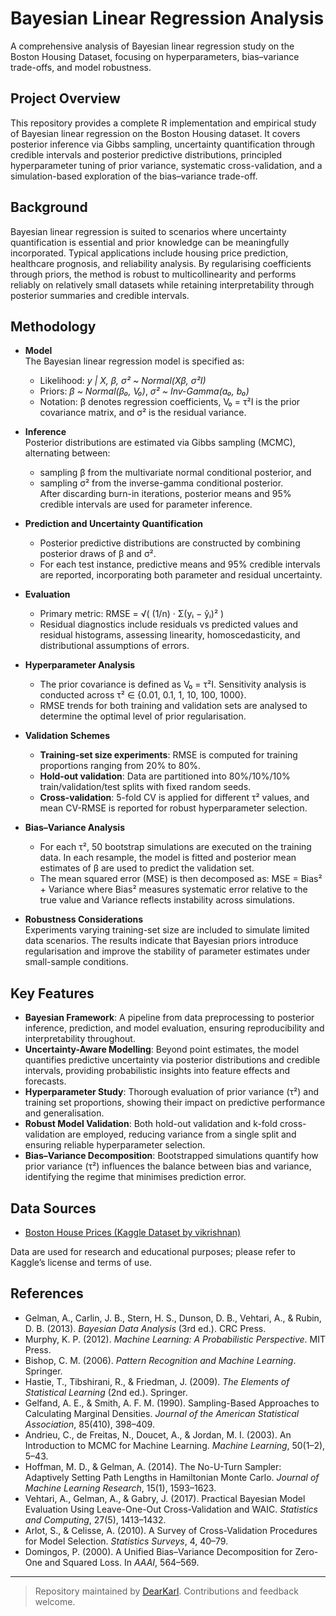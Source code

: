 # Bayesian Linear Regression Analysis

A comprehensive analysis of Bayesian linear regression study on the Boston Housing Dataset, focusing on hyperparameters, bias–variance trade-offs, and model robustness.

## Project Overview

This repository provides a complete R implementation and empirical study of Bayesian linear regression on the Boston Housing dataset. It covers posterior inference via Gibbs sampling, uncertainty quantification through credible intervals and posterior predictive distributions, principled hyperparameter tuning of prior variance, systematic cross-validation, and a simulation-based exploration of the bias–variance trade-off.

## Background

Bayesian linear regression is suited to scenarios where uncertainty quantification is essential and prior knowledge can be meaningfully incorporated. Typical applications include housing price prediction, healthcare prognosis, and reliability analysis. By regularising coefficients through priors, the method is robust to multicollinearity and performs reliably on relatively small datasets while retaining interpretability through posterior summaries and credible intervals.

## Methodology

- **Model**  
  The Bayesian linear regression model is specified as:  
  - Likelihood: *y | X, β, σ² ~ Normal(Xβ, σ²I)*  
  - Priors: *β ~ Normal(β₀, V₀)*, *σ² ~ Inv-Gamma(a₀, b₀)*  
  - Notation: β denotes regression coefficients, V₀ = τ²I is the prior covariance matrix, and σ² is the residual variance.  

- **Inference**  
  Posterior distributions are estimated via Gibbs sampling (MCMC), alternating between:  
  - sampling β from the multivariate normal conditional posterior, and  
  - sampling σ² from the inverse-gamma conditional posterior.  
  After discarding burn-in iterations, posterior means and 95% credible intervals are used for parameter inference.  

- **Prediction and Uncertainty Quantification**  
  - Posterior predictive distributions are constructed by combining posterior draws of β and σ².  
  - For each test instance, predictive means and 95% credible intervals are reported, incorporating both parameter and residual uncertainty.  

- **Evaluation**  
  - Primary metric: RMSE = √( (1/n) · Σ(yᵢ − ŷᵢ)² )  
  - Residual diagnostics include residuals vs predicted values and residual histograms, assessing linearity, homoscedasticity, and distributional assumptions of errors.  

- **Hyperparameter Analysis**  
  - The prior covariance is defined as V₀ = τ²I. Sensitivity analysis is conducted across τ² ∈ {0.01, 0.1, 1, 10, 100, 1000}.  
  - RMSE trends for both training and validation sets are analysed to determine the optimal level of prior regularisation.  

- **Validation Schemes**  
  - **Training-set size experiments**: RMSE is computed for training proportions ranging from 20% to 80%.  
  - **Hold-out validation**: Data are partitioned into 80%/10%/10% train/validation/test splits with fixed random seeds.  
  - **Cross-validation**: 5-fold CV is applied for different τ² values, and mean CV-RMSE is reported for robust hyperparameter selection.  

- **Bias–Variance Analysis**  
  - For each τ², 50 bootstrap simulations are executed on the training data. In each resample, the model is fitted and posterior mean estimates of β are used to predict the        validation set.  
  - The mean squared error (MSE) is then decomposed as: MSE = Bias² + Variance
    where Bias² measures systematic error relative to the true value and Variance reflects instability across simulations.  

- **Robustness Considerations**  
  Experiments varying training-set size are included to simulate limited data scenarios. The results indicate that Bayesian priors introduce regularisation and improve the       stability of parameter estimates under small-sample conditions.

## Key Features  

- **Bayesian Framework**: A pipeline from data preprocessing to posterior inference, prediction, and model evaluation, ensuring reproducibility and interpretability throughout.  
- **Uncertainty-Aware Modelling**: Beyond point estimates, the model quantifies predictive uncertainty via posterior distributions and credible intervals, providing probabilistic insights into feature effects and forecasts.  
- **Hyperparameter Study**: Thorough evaluation of prior variance (τ²) and training set proportions, showing their impact on predictive performance and generalisation.  
- **Robust Model Validation**: Both hold-out validation and k-fold cross-validation are employed, reducing variance from a single split and ensuring reliable hyperparameter selection.  
- **Bias–Variance Decomposition**: Bootstrapped simulations quantify how prior variance (τ²) influences the balance between bias and variance, identifying the regime that minimises prediction error.

## Data Sources

- [Boston House Prices (Kaggle Dataset by vikrishnan)](https://www.kaggle.com/datasets/vikrishnan/boston-house-prices)  

Data are used for research and educational purposes; please refer to Kaggle’s license and terms of use.

## References

- Gelman, A., Carlin, J. B., Stern, H. S., Dunson, D. B., Vehtari, A., & Rubin, D. B. (2013). *Bayesian Data Analysis* (3rd ed.). CRC Press.
- Murphy, K. P. (2012). *Machine Learning: A Probabilistic Perspective*. MIT Press.
- Bishop, C. M. (2006). *Pattern Recognition and Machine Learning*. Springer.
- Hastie, T., Tibshirani, R., & Friedman, J. (2009). *The Elements of Statistical Learning* (2nd ed.). Springer.
- Gelfand, A. E., & Smith, A. F. M. (1990). Sampling-Based Approaches to Calculating Marginal Densities. *Journal of the American Statistical Association*, 85(410), 398–409.
- Andrieu, C., de Freitas, N., Doucet, A., & Jordan, M. I. (2003). An Introduction to MCMC for Machine Learning. *Machine Learning*, 50(1–2), 5–43.
- Hoffman, M. D., & Gelman, A. (2014). The No-U-Turn Sampler: Adaptively Setting Path Lengths in Hamiltonian Monte Carlo. *Journal of Machine Learning Research*, 15(1), 1593–1623.
- Vehtari, A., Gelman, A., & Gabry, J. (2017). Practical Bayesian Model Evaluation Using Leave-One-Out Cross-Validation and WAIC. *Statistics and Computing*, 27(5), 1413–1432.
- Arlot, S., & Celisse, A. (2010). A Survey of Cross-Validation Procedures for Model Selection. *Statistics Surveys*, 4, 40–79.
- Domingos, P. (2000). A Unified Bias–Variance Decomposition for Zero-One and Squared Loss. In *AAAI*, 564–569.

---

> Repository maintained by [DearKarl](https://github.com/DearKarl). Contributions and feedback welcome. 
